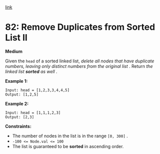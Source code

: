 [link](https://leetcode.com/problems/remove-duplicates-from-sorted-list-ii/description/?envType=problem-list-v2&envId=nsxp7gg3)

# 82: Remove Duplicates from Sorted List II

**Medium**

Given the `head` of a sorted linked list, _delete all nodes that have duplicate numbers, leaving only distinct numbers from the original list_ . Return _the linked list **sorted** as well_ .

**Example 1:**

```
Input: head = [1,2,3,3,4,4,5]
Output: [1,2,5]
```

**Example 2:**

```
Input: head = [1,1,1,2,3]
Output: [2,3]
```

**Constraints:**

- The number of nodes in the list is in the range `[0, 300]` .
- `-100 <= Node.val <= 100`
- The list is guaranteed to be **sorted** in ascending order.
